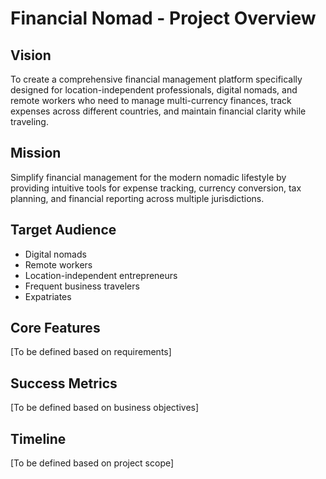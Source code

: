 # Financial Nomad - Project Overview

## Vision

To create a comprehensive financial management platform specifically designed for location-independent professionals, digital nomads, and remote workers who need to manage multi-currency finances, track expenses across different countries, and maintain financial clarity while traveling.

## Mission

Simplify financial management for the modern nomadic lifestyle by providing intuitive tools for expense tracking, currency conversion, tax planning, and financial reporting across multiple jurisdictions.

## Target Audience

- Digital nomads
- Remote workers
- Location-independent entrepreneurs
- Frequent business travelers
- Expatriates

## Core Features

[To be defined based on requirements]

## Success Metrics

[To be defined based on business objectives]

## Timeline

[To be defined based on project scope]